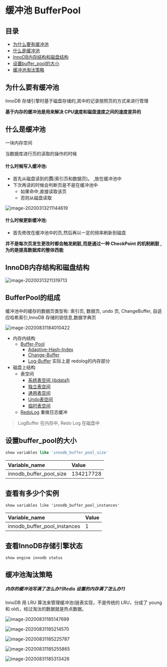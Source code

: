 # 缓冲池 BufferPool

## 目录

- [为什么要有缓冲池](#为什么要有缓冲池)
- [什么是缓冲池](#什么是缓冲池)
- [InnoDB内存结构和磁盘结构](#InnoDB内存结构和磁盘结构)
- [设置buffer_pool的大小](#设置buffer_pool的大小)
- [缓冲池淘汰策略](#缓冲池淘汰策略)

## 为什么要有缓冲池

InnoDB 存储引擎时基于磁盘存储的,其中的记录按照页的方式来进行管理

**基于内存的缓冲池是用来解决 CPU速度和磁盘速度之间的速度差异的** 

## 什么是缓冲池

一块内存空间

当数据库进行页的读取的操作的时候

#### 什么时候写入缓冲池:

- 首先从磁盘读到的**页**(索引页和数据页)。 ,放在缓冲池中
- 下次再读的时候会判断页是不是在缓冲池中
  - 如果命中,直接读取该页
  - 否则从磁盘读取

![image-20200313211144619](../../../assets/image-20200313211144619.png)

#### 什么时候更新缓冲池:

- 首先修改在缓冲池中的页,然后再以一定的频率刷新到磁盘

**并不是每次页发生更改时都会触发刷脏,而是通过一种 CheckPoint 的机制刷脏 ,为的是提高数据库的整体西能**

## InnoDB内存结构和磁盘结构

![image-20200313211319713](../../../assets/image-20200313211319713-7629580.png)

## BufferPool的组成

缓冲池中的缓存的数据页类型有: 索引页, 数据页, undo 页, ChangeBuffer, 自适应哈希索引,InnoDB 存储的锁信息,数据字典页

![image-20200831184010422](../../../assets/image-20200831184010422.png)

- 内存内结构
  - [Buffer-Pool ](08-缓冲池-buffer-pool.md) 
    - [Adaptive-Hash-Index](../07-存储引擎/010-InnoDB/04-自适应哈希.md) 
    - [Change-Buffer](11-写缓冲-ChangeBuffer.md) 
    -  [Log-Buffer](12-Redolog-LogBuffer.md)  实际上是 redolog的内存部分
- 磁盘上结构
  - 表空间 
    - [系统表空间 (ibdata1) ](../06-磁盘结构/020-系统表空间.md) 
    - [独立表空间 ](../06-磁盘结构/030-独占表空间.md) 
    -  [通用表空间](../06-磁盘结构/040-通用表空间.md) 
    -  [Undo表空间](../06-磁盘结构/060-UndoLog.md) 
    -  [临时表空间](../06-磁盘结构/050-临时表空间.md) 
  -  [RedoLog](12-Redolog-LogBuffer.md) 重做日志缓冲

> LogBuffer 在内存中, Redo Log 在磁盘中



## 设置buffer_pool的大小

```sql
show variables like 'innodb_buffer_pool_size'
```

| Variable\_name             | Value     |
| :------------------------- | :-------- |
| innodb\_buffer\_pool\_size | 134217728 |

## 查看有多少个实例

```
show variables like 'innodb_buffer_pool_instances'
```

| Variable\_name                  | Value |
| :------------------------------ | :---- |
| innodb\_buffer\_pool\_instances | 1     |

## 查看InnoDB存储引擎状态

```
show engine innodb status
```

## 缓冲池淘汰策略

##### 内存的缓冲池写满了怎么办?(Redis 设置的内存满了怎么办?)

InnoDB 用 LRU 算法来管理缓冲池(链表实现，不是传统的 LRU，分成了 young 和 old)，经过淘汰的数据就是热点数据。

![image-20200831185147699](../../../assets/image-20200831185147699.png)

![image-20200831185214570](../../../assets/image-20200831185214570.png)

![image-20200831185225787](../../../assets/image-20200831185225787.png)

![image-20200831185255865](../../../assets/image-20200831185255865.png)

![image-20200831185313426](../../../assets/image-20200831185313426.png)